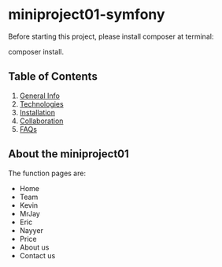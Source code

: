 # miniproject01-symfony
Before starting this project, please install composer at terminal:

composer install.

## Table of Contents
1. [General Info](#general-info)
2. [Technologies](#technologies)
3. [Installation](#installation)
4. [Collaboration](#collaboration)
5. [FAQs](#faqs)

## About the miniproject01
The function pages are:
- Home
- Team
- Kevin
- MrJay
- Eric
- Nayyer
- Price
- About us
- Contact us